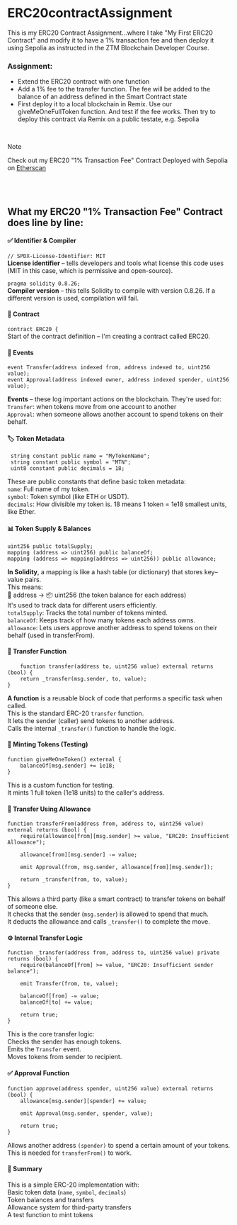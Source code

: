 # ERC20contractAssignment
This is my ERC20 Contract Assignment...where I take "My First ERC20 Contract" and modify it to have a 1% transaction fee and then deploy it using Sepolia as instructed in the ZTM Blockchain Developer Course.

### Assignment: 
- Extend the ERC20 contract with one function
- Add a 1% fee to the transfer function. The fee will be added to the balance of an address defined in the Smart Contract state
- First deploy it to a local blockchain in Remix. Use our giveMeOneFullToken function. And test if the fee works. Then try to deploy this contract via Remix on a public testate, e.g. Sepolia

<br>  

> [!NOTE]
> Check out my ERC20 "1% Transaction Fee" Contract Deployed with Sepolia
> on [Etherscan](https://sepolia.etherscan.io/tx/0x2451f9fff426a51e6d6982eddb171febc1274d123958d410f58efbe74d3a1bd3)
<br>
<br>

## What my ERC20 "1% Transaction Fee" Contract does line by line:  

#### ✅ Identifier & Compiler  
``` // SPDX-License-Identifier: MIT ```\
**License identifier** – tells developers and tools what license this code uses (MIT in this case, which is permissive and open-source).

``` pragma solidity 0.8.26; ```\
**Compiler version** – this tells Solidity to compile with version 0.8.26. If a different version is used, compilation will fail.

#### 📝 Contract  
``` contract ERC20 { ```  
Start of the contract definition – I'm creating a contract called ERC20.

#### 🔔 Events   
``` 
event Transfer(address indexed from, address indexed to, uint256 value);
event Approval(address indexed owner, address indexed spender, uint256 value);
```
**Events** – these log important actions on the blockchain. They're used for: \
``` Transfer ```: when tokens move from one account to another \
``` Approval ```: when someone allows another account to spend tokens on their behalf.

#### 🏷️ Token Metadata  
```
 string constant public name = "MyTokenName"; 
 string constant public symbol = "MTN"; 
 uint8 constant public decimals = 18; 
```
These are public constants that define basic token metadata:\
``` name ```: Full name of my token.\
``` symbol ```: Token symbol (like ETH or USDT).\
``` decimals ```: How divisible my token is. 18 means 1 token = 1e18 smallest units, like Ether.  

#### 📊 Token Supply & Balances  
``` 
uint256 public totalSupply; 
mapping (address => uint256) public balanceOf; 
mapping (address => mapping(address => uint256)) public allowance;
```
**In Solidity**, a mapping is like a hash table (or dictionary) that stores key–value pairs.  
This means:  
🔑 address → 📦 uint256 (the token balance for each address)  
It's used to track data for different users efficiently.  
``` totalSupply ```: Tracks the total number of tokens minted.  
``` balanceOf ```: Keeps track of how many tokens each address owns.  
``` allowance ```: Lets users approve another address to spend tokens on their behalf (used in transferFrom).  

#### 💸 Transfer Function
```
    function transfer(address to, uint256 value) external returns (bool) {
    return _transfer(msg.sender, to, value);
}
```
**A function** is a reusable block of code that performs a specific task when called.  
This is the standard ERC-20 ```transfer``` function.  
It lets the sender (caller) send tokens to another address.  
Calls the internal ```_transfer()``` function to handle the logic.  

#### 🎁 Minting Tokens (Testing)
```
function giveMeOneToken() external {
    balanceOf[msg.sender] += 1e18;
}
```
This is a custom function for testing.  
It mints 1 full token (1e18 units) to the caller's address.  

#### 🏦 Transfer Using Allowance  
```
function transferFrom(address from, address to, uint256 value) external returns (bool) {
    require(allowance[from][msg.sender] >= value, "ERC20: Insufficient Allowance"); 
    
    allowance[from][msg.sender] -= value;
    
    emit Approval(from, msg.sender, allowance[from][msg.sender]);

    return _transfer(from, to, value);
}
```
This allows a third party (like a smart contract) to transfer tokens on behalf of someone else.  
It checks that the sender (```msg.sender```) is allowed to spend that much.  
It deducts the allowance and calls ```_transfer()``` to complete the move.  

#### ⚙️ Internal Transfer Logic
```
function _transfer(address from, address to, uint256 value) private returns (bool) {
    require(balanceOf[from] >= value, "ERC20: Insufficient sender balance");

    emit Transfer(from, to, value);

    balanceOf[from] -= value;
    balanceOf[to] += value;

    return true;
}
```
This is the core transfer logic:  
Checks the sender has enough tokens.  
Emits the ```Transfer``` event.  
Moves tokens from sender to recipient.  

#### ✅ Approval Function
```
function approve(address spender, uint256 value) external returns (bool) {
    allowance[msg.sender][spender] += value;

    emit Approval(msg.sender, spender, value);

    return true;
}
```
Allows another address ```(spender)``` to spend a certain amount of your tokens.
This is needed for ```transferFrom()``` to work.

#### 📌 Summary  

This is a simple ERC-20 implementation with:  
Basic token data (```name```, ```symbol```, ```decimals```)  
Token balances and transfers  
Allowance system for third-party transfers  
A test function to mint tokens  

